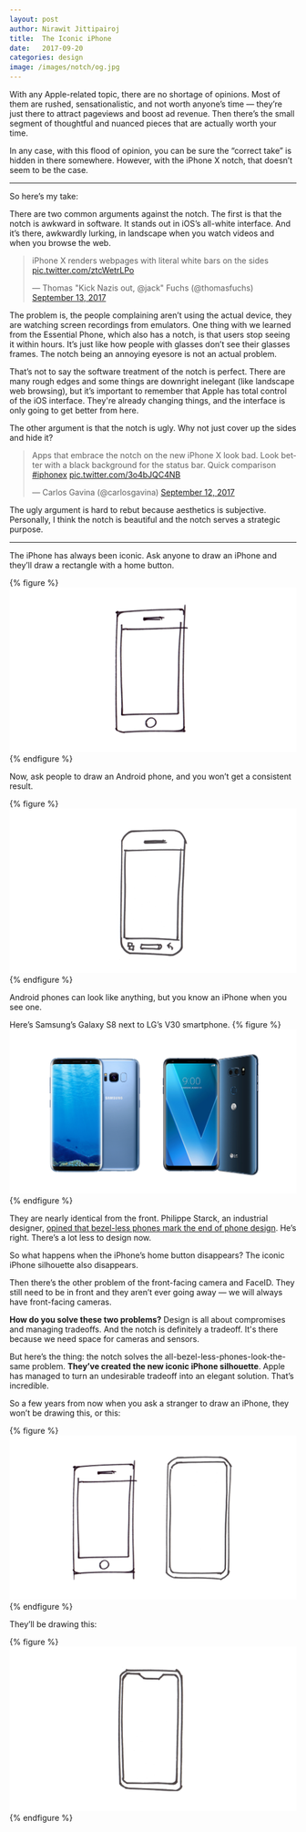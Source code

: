 ```yaml
---
layout: post
author: Nirawit Jittipairoj
title:  The Iconic iPhone
date:   2017-09-20
categories: design
image: /images/notch/og.jpg
---
```


With any Apple-related topic, there are no shortage of opinions. Most of them are rushed, sensationalistic, and not worth anyone’s time — they’re just there to attract pageviews and boost ad revenue. Then there’s the small segment of thoughtful and nuanced pieces that are actually worth your time.

In any case, with this flood of opinion, you can be sure the “correct take” is hidden in there somewhere. However, with the iPhone X notch, that doesn’t seem to be the case. 

---

So here’s my take:

There are two common arguments against the notch. The first is that the notch is awkward in software. It stands out in iOS’s all-white interface. And it’s there, awkwardly lurking, in landscape when you watch videos and when you browse the web.

<blockquote class="twitter-tweet tw-align-center" data-lang="en"><p lang="en" dir="ltr">iPhone X renders webpages with literal white bars on the sides <a href="https://t.co/ztcWetrLPo">pic.twitter.com/ztcWetrLPo</a></p>&mdash; Thomas &quot;Kick Nazis out, @jack&quot; Fuchs (@thomasfuchs) <a href="https://twitter.com/thomasfuchs/status/907764896829452288?ref_src=twsrc%5Etfw">September 13, 2017</a></blockquote>
<script async src="https://platform.twitter.com/widgets.js" charset="utf-8"></script>

The problem is, the people complaining aren’t using the actual device, they are watching screen recordings from emulators. One thing with we learned from the Essential Phone, which also has a notch, is that users stop seeing it within hours. It’s just like how people with glasses don’t see their glasses frames. The notch being an annoying eyesore is not an actual problem.

That’s not to say the software treatment of the notch is perfect. There are many rough edges and some things are downright inelegant (like landscape web browsing), but it’s important to remember that Apple has total control of the iOS interface. They're already changing things, and the interface is only going to get better from here.

The other argument is that the notch is ugly. Why not just cover up the sides and hide it?

<blockquote class="twitter-tweet tw-align-center" data-lang="en"><p lang="en" dir="ltr">Apps that embrace the notch on the new iPhone X look bad. Look better with a black background for the status bar. Quick comparison <a href="https://twitter.com/hashtag/iphonex?src=hash&amp;ref_src=twsrc%5Etfw">#iphonex</a> <a href="https://t.co/3o4bJQC4NB">pic.twitter.com/3o4bJQC4NB</a></p>&mdash; Carlos Gavina (@carlosgavina) <a href="https://twitter.com/carlosgavina/status/907687992764125185?ref_src=twsrc%5Etfw">September 12, 2017</a></blockquote>
<script async src="https://platform.twitter.com/widgets.js" charset="utf-8"></script>

The ugly argument is hard to rebut because aesthetics is subjective. Personally, I think the notch is beautiful and the notch serves a strategic purpose.

____

The iPhone has always been iconic. Ask anyone to draw an iPhone and they’ll draw a rectangle with a home button. 

{% figure %}
![](/images/notch/home.png)
{% endfigure %}

Now, ask people to draw an Android phone, and you won’t get a consistent result.

{% figure %}
![](/images/notch/s3.png)
{% endfigure %}

Android phones can look like anything, but you know an iPhone when you see one.

Here’s Samsung’s Galaxy S8 next to LG’s V30 smartphone. 
{% figure %}
![](/images/notch/s8_v30.png)
{% endfigure %}

They are nearly identical from the front. Philippe Starck, an industrial designer, [opined that bezel-less phones mark the end of phone design](https://www.theverge.com/2017/9/15/16311476/philippe-starck-xiaomi-mi-mix-phone-design). He’s right. There’s a lot less to design now.

So what happens when the iPhone’s home button disappears? The iconic iPhone silhouette also disappears.

Then there’s the other problem of the front-facing camera and FaceID. They still need to be in front and they aren’t ever going away — we will always have front-facing cameras. 

**How do you solve these two problems?** Design is all about compromises and managing tradeoffs. And the notch is definitely a tradeoff. It's there because we need space for cameras and sensors.

But here’s the thing: the notch solves the all-bezel-less-phones-look-the-same problem. **They’ve created the new iconic iPhone silhouette**. Apple has managed to turn an undesirable tradeoff into an elegant solution. That’s incredible.

So a few years from now when you ask a stranger to draw an iPhone, they won’t be drawing this, or this:

{% figure %}
![](/images/notch/not.png)
{% endfigure %}

They’ll be drawing this:

{% figure %}
![](/images/notch/x.png)
{% endfigure %}